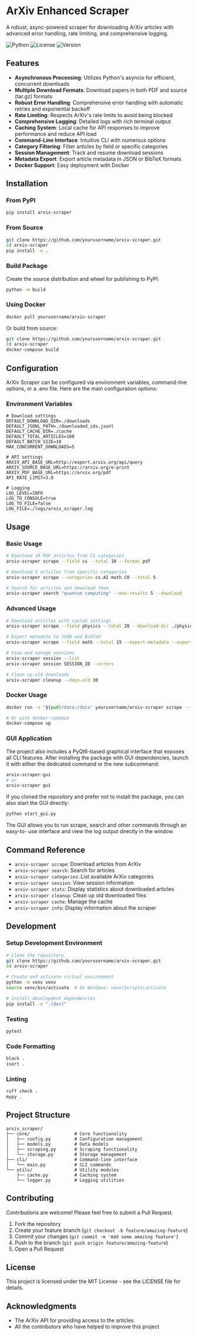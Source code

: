 # ArXiv Enhanced Scraper

A robust, async-powered scraper for downloading ArXiv articles with advanced error handling, rate limiting, and comprehensive logging.

![Python](https://img.shields.io/badge/python-3.8%2B-blue)
![License](https://img.shields.io/badge/license-MIT-green)
![Version](https://img.shields.io/badge/version-3.0.0-orange)

## Features

- **Asynchronous Processing**: Utilizes Python's asyncio for efficient, concurrent downloads
- **Multiple Download Formats**: Download papers in both PDF and source (tar.gz) formats
- **Robust Error Handling**: Comprehensive error handling with automatic retries and exponential backoff
- **Rate Limiting**: Respects ArXiv's rate limits to avoid being blocked
- **Comprehensive Logging**: Detailed logs with rich terminal output
- **Caching System**: Local cache for API responses to improve performance and reduce API load
- **Command-Line Interface**: Intuitive CLI with numerous options
- **Category Filtering**: Filter articles by field or specific categories
- **Session Management**: Track and resume download sessions
- **Metadata Export**: Export article metadata in JSON or BibTeX formats
- **Docker Support**: Easy deployment with Docker

## Installation

### From PyPI

```bash
pip install arxiv-scraper
```

### From Source

```bash
git clone https://github.com/yourusername/arxiv-scraper.git
cd arxiv-scraper
pip install -e .
```

### Build Package

Create the source distribution and wheel for publishing to PyPI:

```bash
python -m build
```

### Using Docker

```bash
docker pull yourusername/arxiv-scraper
```

Or build from source:

```bash
git clone https://github.com/yourusername/arxiv-scraper.git
cd arxiv-scraper
docker-compose build
```

## Configuration

ArXiv Scraper can be configured via environment variables, command-line options, or a .env file. Here are the main configuration options:

### Environment Variables

```
# Download settings
DEFAULT_DOWNLOAD_DIR=./downloads
DEFAULT_JSONL_PATH=./downloaded_ids.jsonl
DEFAULT_CACHE_DIR=./cache
DEFAULT_TOTAL_ARTICLES=100
DEFAULT_BATCH_SIZE=10
MAX_CONCURRENT_DOWNLOADS=5

# API settings
ARXIV_API_BASE_URL=http://export.arxiv.org/api/query
ARXIV_SOURCE_BASE_URL=https://arxiv.org/e-print
ARXIV_PDF_BASE_URL=https://arxiv.org/pdf
API_RATE_LIMIT=3.0

# Logging
LOG_LEVEL=INFO
LOG_TO_CONSOLE=true
LOG_TO_FILE=false
LOG_FILE=./logs/arxiv_scraper.log
```

## Usage

### Basic Usage

```bash
# Download 10 PDF articles from CS categories
arxiv-scraper scrape --field cs --total 10 --format pdf

# Download 5 articles from specific categories
arxiv-scraper scrape --categories cs.AI math.CO --total 5

# Search for articles and download them
arxiv-scraper search "quantum computing" --max-results 5 --download
```

### Advanced Usage

```bash
# Download articles with custom settings
arxiv-scraper scrape --field physics --total 20 --download-dir ./physics_papers --format both --max-concurrent 8

# Export metadata to JSON and BibTeX
arxiv-scraper scrape --field math --total 15 --export-metadata --export-bibtex

# View and manage sessions
arxiv-scraper session --list
arxiv-scraper session SESSION_ID --errors

# Clean up old downloads
arxiv-scraper cleanup --days-old 30
```

### Docker Usage

```bash
docker run -v "$(pwd)/data:/data" yourusername/arxiv-scraper scrape --field cs --total 10

# Or with docker-compose
docker-compose up
```

### GUI Application

The project also includes a PyQt6-based graphical interface that exposes all CLI
features. After installing the package with GUI dependencies, launch it with
either the dedicated command or the new subcommand:

```bash
arxiv-scraper-gui
# or
arxiv-scraper gui
```

If you cloned the repository and prefer not to install the package, you can
also start the GUI directly:

```bash
python start_gui.py
```

The GUI allows you to run scrape, search and other commands through an easy-to-
use interface and view the log output directly in the window.

## Command Reference

- `arxiv-scraper scrape`: Download articles from ArXiv
- `arxiv-scraper search`: Search for articles
- `arxiv-scraper categories`: List available ArXiv categories
- `arxiv-scraper session`: View session information
- `arxiv-scraper stats`: Display statistics about downloaded articles
- `arxiv-scraper cleanup`: Clean up old downloaded files
- `arxiv-scraper cache`: Manage the cache
- `arxiv-scraper info`: Display information about the scraper

## Development

### Setup Development Environment

```bash
# Clone the repository
git clone https://github.com/yourusername/arxiv-scraper.git
cd arxiv-scraper

# Create and activate virtual environment
python -m venv venv
source venv/bin/activate  # On Windows: venv\Scripts\activate

# Install development dependencies
pip install -e ".[dev]"
```

### Testing

```bash
pytest
```

### Code Formatting

```bash
black .
isort .
```

### Linting

```bash
ruff check .
mypy .
```

## Project Structure

```
arxiv_scraper/
├── core/                 # Core functionality
│   ├── config.py         # Configuration management
│   ├── models.py         # Data models
│   ├── scraping.py       # Scraping functionality
│   └── storage.py        # Storage management
├── cli/                  # Command-line interface
│   └── main.py           # CLI commands
└── utils/                # Utility modules
    ├── cache.py          # Caching system
    └── logger.py         # Logging utilities
```

## Contributing

Contributions are welcome! Please feel free to submit a Pull Request.

1. Fork the repository
2. Create your feature branch (`git checkout -b feature/amazing-feature`)
3. Commit your changes (`git commit -m 'Add some amazing feature'`)
4. Push to the branch (`git push origin feature/amazing-feature`)
5. Open a Pull Request

## License

This project is licensed under the MIT License - see the LICENSE file for details.

## Acknowledgments

- The ArXiv API for providing access to the articles
- All the contributors who have helped to improve this project
